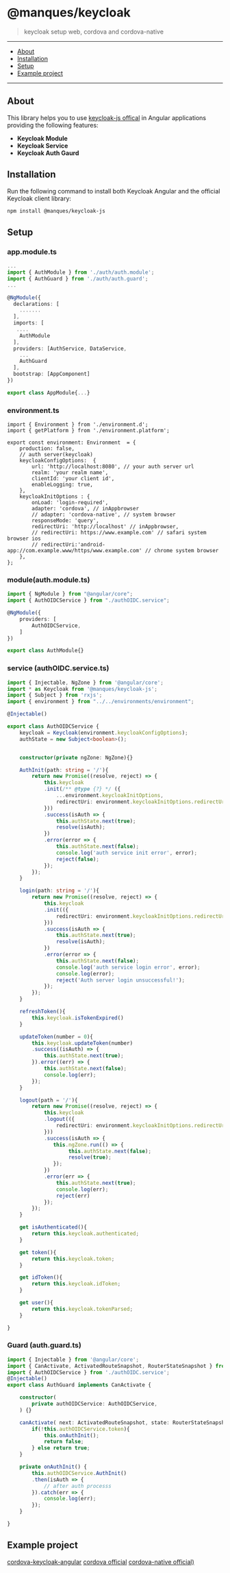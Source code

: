 # @manques/keycloak
> keycloak setup web, cordova and cordova-native

---

- [About](#about)
- [Installation](#installation)
- [Setup](#setup)
- [Example project](#example-project)

---

## About

This library helps you to use [keycloak-js offical](https://www.keycloak.org/docs/latest/securing_apps/index.html#_javascript_adapter) in Angular applications providing the following features:

- **Keycloak Module** 
- **Keycloak Service** 
- **Keycloak Auth Gaurd** 

## Installation

Run the following command to install both Keycloak Angular and the official Keycloak client library:

```sh
npm install @manques/keycloak-js
```

## Setup

### app.module.ts

```ts
...
import { AuthModule } from './auth/auth.module';
import { AuthGuard } from './auth/auth.guard';
...

@NgModule({
  declarations: [
    .......
  ],
  imports: [
   ....
    AuthModule
  ],
  providers: [AuthService, DataService,
    ...
    AuthGuard
  ],
  bootstrap: [AppComponent]
})

export class AppModule{...}
```
### environment.ts

```
import { Environment } from './environment.d';
import { getPlatform } from './environment.platform';

export const environment: Environment  = {
	production: false,
	// auth server(keycloak)
	keycloakConfigOptions:  {
		url: 'http://localhost:8080', // your auth server url
		realm: 'your realm name',
		clientId: 'your client id',
		enableLogging: true,
	},
	keycloakInitOptions : {
		onLoad: 'login-required',
		adapter: 'cordova', // inAppbrowser 
		// adapter: 'cordova-native', // system browser
		responseMode: 'query',
		redirectUri: 'http://localhost' // inAppbrowser,
		// redirectUri: https://www.example.com' // safari system browser ios 
		// redirectUri:'android-app://com.example.www/https/www.example.com' // chrome system browser
	},
};
```


### module(auth.module.ts)

```ts
import { NgModule } from "@angular/core";
import { AuthOIDCService } from "./authOIDC.service";

@NgModule({
    providers: [
        AuthOIDCService,
    ]
})

export class AuthModule{}
```

### service (authOIDC.service.ts)

```ts
import { Injectable, NgZone } from '@angular/core';
import * as Keycloak from '@manques/keycloak-js';
import { Subject } from 'rxjs';
import { environment } from "../../environments/environment";

@Injectable()

export class AuthOIDCService {
    keycloak = Keycloak(environment.keycloakConfigOptions);
    authState = new Subject<boolean>();


    constructor(private ngZone: NgZone){}

    AuthInit(path: string = '/'){
        return new Promise((resolve, reject) => {
            this.keycloak
            .init(/** @type {?} */ ({
                ...environment.keycloakInitOptions,
                redirectUri: environment.keycloakInitOptions.redirectUri + path
            }))
            .success(isAuth => {
                this.authState.next(true);
                resolve(isAuth);
            })
            .error(error => {
                this.authState.next(false);
                console.log('auth service init error', error);
                reject(false);
            });
        });
    }

    login(path: string = '/'){
        return new Promise((resolve, reject) => {
            this.keycloak
            .init(({
                redirectUri: environment.keycloakInitOptions.redirectUri + path
            }))
            .success(isAuth => {
                this.authState.next(true);
                resolve(isAuth);
            })
            .error(error => {
                this.authState.next(false);
                console.log('auth service login error', error);
                console.log(error);
                reject('Auth server login unsuccessful!');
            });
        });
    }

    refreshToken(){
        this.keycloak.isTokenExpired()
    }

    updateToken(number = 0){
        this.keycloak.updateToken(number)
        .success((isAuth) => {
            this.authState.next(true);
        }).error((err) => {
            this.authState.next(false);
            console.log(err);
        });
	}

    logout(path = '/'){
        return new Promise((resolve, reject) => {
            this.keycloak
            .logout(({
                redirectUri: environment.keycloakInitOptions.redirectUri + path
            }))
            .success(isAuth => {
               this.ngZone.run(() => {
                    this.authState.next(false);
                    resolve(true);
               });
            })
            .error(err => {
                this.authState.next(true);
                console.log(err);
                reject(err)
            });
        });
    }

    get isAuthenticated(){
        return this.keycloak.authenticated;
    }

    get token(){
        return this.keycloak.token;
    }

    get idToken(){
        return this.keycloak.idToken;
    }

    get user(){
        return this.keycloak.tokenParsed;
    }

}

```


### Guard (auth.guard.ts)

```ts
import { Injectable } from '@angular/core';
import { CanActivate, ActivatedRouteSnapshot, RouterStateSnapshot } from '@angular/router';
import { AuthOIDCService } from './authOIDC.service';
@Injectable()
export class AuthGuard implements CanActivate {

    constructor(
        private authOIDCService: AuthOIDCService,
    ) {}

    canActivate( next: ActivatedRouteSnapshot, state: RouterStateSnapshot): Observable<boolean> | Promise<boolean> | boolean {
        if(!this.authOIDCService.token){
            this.onAuthInit();
            return false;
        } else return true;
    }

    private onAuthInit() {
		this.authOIDCService.AuthInit()
        .then(isAuth => {
			// after auth processs
        }).catch(err => {
            console.log(err);
        });
    }

}

```


## Example project

[cordova-keycloak-angular](https://github.com/manques/cordova-keycloak-angular)
[cordova official](https://github.com/keycloak/keycloak/tree/main/examples/cordova)
[cordova-native official)](https://github.com/keycloak/keycloak/tree/main/examples/cordova-native)




